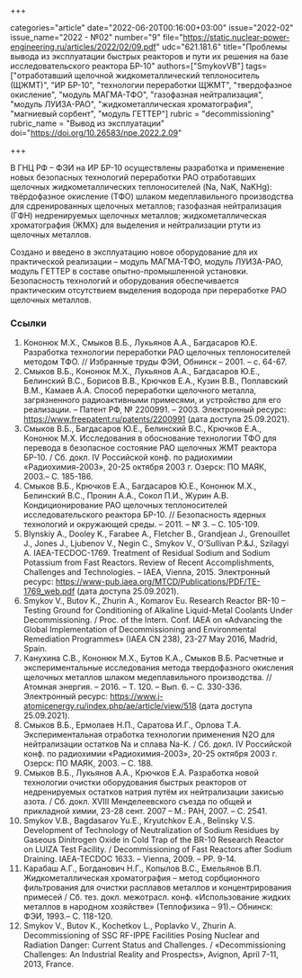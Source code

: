 +++

categories="article"
date="2022-06-20T00:16:00+03:00"
issue="2022-02"
issue_name="2022 - №02"
number="9"
file="https://static.nuclear-power-engineering.ru/articles/2022/02/09.pdf"
udc="621.181.6"
title="Проблемы вывода из эксплуатации быстрых реакторов и пути их решения на базе исследовательского реактора БР-10"
authors=["SmykovVB"]
tags=["отработавший щелочной жидкометаллический теплоноситель (ЩЖМТ)", "ИР БР-10", "технологии переработки ЩЖМТ", "твердофазное окисление", "модуль МАГМА-ТФО", "газофазная нейтрализация", "модуль ЛУИЗА-РАО", "жидкометаллическая хроматография", "магниевый сорбент", "модуль ГЕТТЕР"]
rubric = "decommissioning"
rubric_name = "Вывод из эксплуатации"
doi="https://doi.org/10.26583/npe.2022.2.09"

+++

В ГНЦ РФ – ФЭИ на ИР БР-10 осуществлены разработка и применение новых безопасных технологий переработки РАО отработавших щелочных
жидкометаллических теплоносителей (Na, NaK, NaKHg): твёрдофазное окисление (ТФО) шлаком медеплавильного производства для сдренированных щелочных металлов; газофазная нейтрализация (ГФН) недренируемых щелочных металлов; жидкометаллическая хроматография (ЖМХ) для выделения и нейтрализации ртути из щелочных металлов.

Создано и введено в эксплуатацию новое оборудование для их практической реализации – модуль МАГМА-ТФО, модуль ЛУИЗА-РАО, модуль ГЕТТЕР в составе опытно-промышленной установки. Безопасность технологий и оборудования обеспечивается практическим отсутствием выделения водорода при переработке РАО щелочных металлов.

### Ссылки

1. Кононюк М.Х., Смыков В.Б., Лукьянов А.А., Багдасаров Ю.Е. Разработка технологии переработки РАО щелочных теплоносителей методом ТФО. // Избранные труды ФЭИ, Обнинск – 2001. – с. 64-67.
2. Смыков В.Б., Кононюк М.Х., Лукьянов А.А., Багдасаров Ю.Е., Белинский В.С., Борисов В.В., Крючков Е.А., Кузин В.В., Поплавский В.М., Камаев А.А. Способ переработки щелочного металла, загрязненного радиоактивными примесями, и устройство для его реализации. – Патент РФ, № 2200991. – 2003. Электронный ресурс: https://www.freepatent.ru/patents/2200991 (дата доступа 25.09.2021).
3. Смыков В.Б., Багдасаров Ю.Е., Белинский В.С., Крючков Е.А., Кононюк М.Х. Исследования в обоснование технологии ТФО для перевода в безопасное состояние РАО щелочных ЖМТ реактора БР-10. / Сб. докл. IV Российской конф. по радиохимии «Радиохимия-2003», 20-25 октября 2003 г. Озерск: ПО МАЯК, 2003.– С. 185-186.
4. Смыков В.Б., Крючков Е.А., Багдасаров Ю.Е., Кононюк М.Х., Белинский В.С., Пронин А.А., Сокол П.И., Журин А.В. Кондиционирование РАО щелочных теплоносителей исследовательского реактора БР-10. // Безопасность ядерных технологий и окружающей среды. – 2011. – № 3. – С. 105-109.
5. Blynskiy A., Dooley K., Farabee A., Fletcher B., Grandjean J., Grenouillet J., Jones J., Ljubenov V., Negin C., Smykov V., O’Sullivan P.&J., Szilagyi A. IAEA-TECDOC-1769. Treatment of Residual Sodium and Sodium Potassium from Fast Reactors. Review of Recent Accomplishments, Challenges and Technologies. – IAEA, Vienna, 2015. Электронный ресурс: https://www-pub.iaea.org/MTCD/Publications/PDF/TE-1769_web.pdf
(дата доступа 25.09.2021).
6. Smykov V., Butov K., Zhurin A., Komarov Eu. Research Reactor BR-10 – Testing Ground for Conditioning of Alkaline Liquid-Metal Coolants Under Dеcommissioning. / Proc. of the Intern. Conf. IAEA on «Advancing the Global Implementation of Decommissioning and Environmental Remediation Programmes» (IAEA CN 238), 23-27 May 2016, Madrid, Spain.
7. Канухина С.В., Кононюк М.Х., Бутов К.А., Смыков В.Б. Расчетные и экспериментальные исследования метода твердофазного окисления щелочных металлов шлаком медеплавильного производства. // Атомная энергия. – 2016. – Т. 120. – Вып. 6. – С. 330-336. Электронный ресурс: https://www.j-atomicenergy.ru/index.php/ae/article/view/518 (дата доступа 25.09.2021).
8. Смыков В.Б., Ермолаев Н.П., Саратова И.Г., Орлова Т.А. Экспериментальная отработка технологии применения N2O для нейтрализации остатков Na и сплава Na-K. / Сб. докл. IV Российской конф. по радиохимии «Радиохимия-2003», 20-25 октября 2003 г. Озерск: ПО МАЯК, 2003. – С. 188.
9. Смыков В.Б., Лукьянов А.А., Крючков Е.А. Разработка новой технологии очистки оборудования быстрых реакторов от недренируемых остатков натрия путём их нейтрализации закисью азота. / Сб. докл. XVIII Менделеевского съезда по общей и прикладной химии, 23-28 сент. 2007 – М.: РАН, 2007. – С. 2541.
10. Smykov V.B., Bagdasarov Yu.E., Kryutchkov E.A., Belinsky V.S. Development of Technology of Neutralization of Sodium Residues by Gaseous Dinitrogen Oxide in Cold Trap of the BR-10 Research Reactor on LUIZA Test Facility. / Decommissioning of Fast Reactors after Sodium Draining. IAEA-TECDOC 1633. – Vienna, 2009. – PP. 9-14.
11. Карабаш А.Г., Богданович Н.Г., Копылов В.С., Емельянов В.П. Жидкометаллическая хроматография – метод сорбционного фильтрования для очистки расплавов металлов и концентрирования примесей / Сб. тез. докл. межотрасл. конф. «Использование жидких металлов в народном хозяйстве» (Теплофизика – 91).– Обнинск: ФЭИ, 1993.– С. 118-120.
12. Smykov V., Butov K., Kochetkov L., Poplavko V., Zhurin A. Decommissioning of SSC RF-IPPE Facilities Posing Nuclear and Radiation Danger: Current Status and Challenges. / «Decommissioning Challenges: An Industrial Reality and Prospects», Avignon, April 7-11, 2013, France.